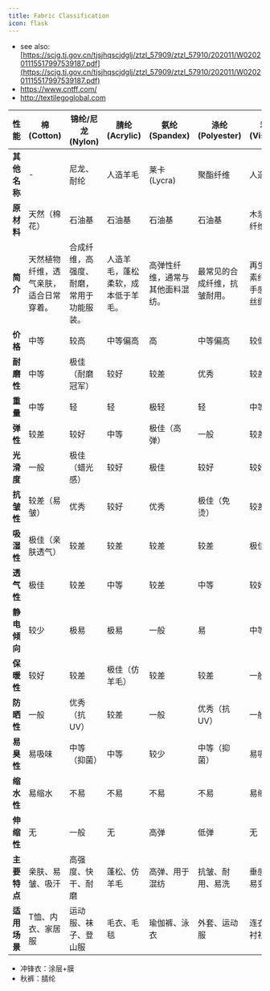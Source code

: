```yaml
---
title: Fabric Classification
icon: flask
---
```


- see also: [https://scjg.tj.gov.cn/tjsjhqscjdglj/ztzl_57909/ztzl_57910/202011/W020201115517997539187.pdf](https://scjg.tj.gov.cn/tjsjhqscjdglj/ztzl_57909/ztzl_57910/202011/W020201115517997539187.pdf)
- https://www.cntff.com/
- http://textilegoglobal.com

| 性能         | 棉 (Cotton)       | 锦纶/尼龙 (Nylon)       | 腈纶 (Acrylic)       | 氨纶 (Spandex)       | 涤纶 (Polyester)       | 粘纤 (Viscose)       | 莫代尔 (Modal)       | 醋酯纤维 (Acetate)       |
|--------------|-------------------|-------------------------|----------------------|----------------------|------------------------|----------------------|----------------------|--------------------------|
| **其他名称**  | -                 | 尼龙、耐纶              | 人造羊毛             | 莱卡 (Lycra)         | 聚酯纤维               | 人造丝               | -                    | 醋酸纤维                 |
| **原材料**    | 天然（棉花）      | 石油基                  | 石油基               | 石油基               | 石油基                 | 木浆/再生纤维素      | 木浆/再生纤维素      | 木浆/化学处理             |
| **简介**      | 天然植物纤维，透气亲肤，适合日常穿着。 | 合成纤维，高强度、耐磨，常用于功能服装。     | 人造羊毛，蓬松柔软，成本低于羊毛。         | 高弹性纤维，通常与其他面料混纺。           | 最常见的合成纤维，抗皱耐用。              | 再生纤维素纤维，手感类似丝绸。            | 高档再生纤维，比棉更柔软环保。            | 半合成纤维，光泽感接近真丝。              |
| **价格**      | 中等              | 较高                    | 中等偏高             | 高                   | 中等偏高               | 较低                 | 中等偏高             | 中等偏高                 |
| **耐磨性**    | 中等              | 极佳（耐磨冠军）         | 较好                | 较差                | 优秀                   | 较差                | 中等                | 较差                    |
| **重量**      | 中等              | 轻                      | 轻                  | 极轻                | 轻                     | 中等                | 中等                | 轻                      |
| **弹性**      | 较差              | 较好                    | 中等                | 极佳（高弹）         | 一般                   | 较差                | 一般                | 中等                    |
| **光滑度**    | 一般              | 极佳（蜡光感）           | 较好                | 极佳                | 较好                   | 较好                | 极佳                | 极佳                    |
| **抗皱性**    | 较差（易皱）      | 优秀                    | 较好                | 优秀                | 极佳（免烫）           | 较差                | 一般                | 较好                    |
| **吸湿性**    | 极佳（亲肤透气）  | 较差                    | 较差                | 较差                | 较差                   | 极佳                | 极佳                | 较好                    |
| **透气性**    | 极佳              | 较差                    | 中等                | 较差                | 中等                   | 较好                | 极佳                | 较好                    |
| **静电倾向**  | 较少              | 极易                    | 极易                | 一般                | 易                     | 中等                | 较少                | 易                      |
| **保暖性**    | 较好              | 较差                    | 极佳（仿羊毛）       | 较差                | 较差                   | 一般                | 一般                | 一般                    |
| **防晒性**    | 一般              | 优秀（抗UV）            | 较差                | 一般                | 优秀（抗UV）           | 一般                | 一般                | 一般                    |
| **易臭性**    | 易吸味            | 中等（抑菌）            | 中等                | 较少                | 中等（抑菌）           | 易吸味              | 易吸味              | 一般                    |
| **缩水性**    | 易缩水            | 不易                    | 不易                | 不易                | 不易                   | 易缩水              | 轻微缩水            | 易缩水                  |
| **伸缩性**    | 无                | 一般                    | 无                  | 高弹                | 低弹                   | 无                  | 微弹                | 轻微                    |
| **主要特点**  | 亲肤、易皱、吸汗  | 高强度、快干、耐磨       | 蓬松、仿羊毛         | 高弹、用于混纺       | 抗皱、耐用、易洗        | 垂感好、易变形       | 柔软、环保           | 光泽感、易染色             |
| **适用场景**  | T恤、内衣、家居服 | 运动服、袜子、登山服     | 毛衣、毛毯          | 瑜伽裤、泳衣         | 外套、运动服           | 连衣裙、衬衫         | 高端内衣、睡衣       | 礼服衬里、领带             |


- 冲锋衣：涂层+膜
- 秋裤：腈纶
